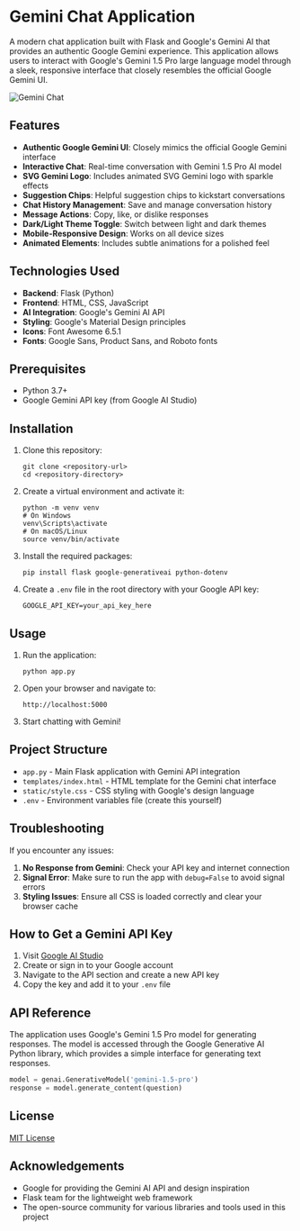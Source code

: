 # Gemini Chat Application

A modern chat application built with Flask and Google's Gemini AI that provides an authentic Google Gemini experience. This application allows users to interact with Google's Gemini 1.5 Pro large language model through a sleek, responsive interface that closely resembles the official Google Gemini UI.

![Gemini Chat](https://www.gstatic.com/lamda/images/gemini_sparkle_v002_20231113_16x9.svg)

## Features

- **Authentic Google Gemini UI**: Closely mimics the official Google Gemini interface
- **Interactive Chat**: Real-time conversation with Gemini 1.5 Pro AI model
- **SVG Gemini Logo**: Includes animated SVG Gemini logo with sparkle effects
- **Suggestion Chips**: Helpful suggestion chips to kickstart conversations
- **Chat History Management**: Save and manage conversation history
- **Message Actions**: Copy, like, or dislike responses
- **Dark/Light Theme Toggle**: Switch between light and dark themes
- **Mobile-Responsive Design**: Works on all device sizes
- **Animated Elements**: Includes subtle animations for a polished feel

## Technologies Used

- **Backend**: Flask (Python)
- **Frontend**: HTML, CSS, JavaScript
- **AI Integration**: Google's Gemini AI API
- **Styling**: Google's Material Design principles
- **Icons**: Font Awesome 6.5.1
- **Fonts**: Google Sans, Product Sans, and Roboto fonts

## Prerequisites

- Python 3.7+
- Google Gemini API key (from Google AI Studio)

## Installation

1. Clone this repository:
   ```
   git clone <repository-url>
   cd <repository-directory>
   ```

2. Create a virtual environment and activate it:
   ```
   python -m venv venv
   # On Windows
   venv\Scripts\activate
   # On macOS/Linux
   source venv/bin/activate
   ```

3. Install the required packages:
   ```
   pip install flask google-generativeai python-dotenv
   ```

4. Create a `.env` file in the root directory with your Google API key:
   ```
   GOOGLE_API_KEY=your_api_key_here
   ```

## Usage

1. Run the application:
   ```
   python app.py
   ```

2. Open your browser and navigate to:
   ```
   http://localhost:5000
   ```

3. Start chatting with Gemini!

## Project Structure

- `app.py` - Main Flask application with Gemini API integration
- `templates/index.html` - HTML template for the Gemini chat interface
- `static/style.css` - CSS styling with Google's design language
- `.env` - Environment variables file (create this yourself)

## Troubleshooting

If you encounter any issues:

1. **No Response from Gemini**: Check your API key and internet connection
2. **Signal Error**: Make sure to run the app with `debug=False` to avoid signal errors
3. **Styling Issues**: Ensure all CSS is loaded correctly and clear your browser cache

## How to Get a Gemini API Key

1. Visit [Google AI Studio](https://ai.google.dev/)
2. Create or sign in to your Google account
3. Navigate to the API section and create a new API key
4. Copy the key and add it to your `.env` file

## API Reference

The application uses Google's Gemini 1.5 Pro model for generating responses. The model is accessed through the Google Generative AI Python library, which provides a simple interface for generating text responses.

```python
model = genai.GenerativeModel('gemini-1.5-pro')
response = model.generate_content(question)
```

## License

[MIT License](LICENSE)

## Acknowledgements

- Google for providing the Gemini AI API and design inspiration
- Flask team for the lightweight web framework
- The open-source community for various libraries and tools used in this project